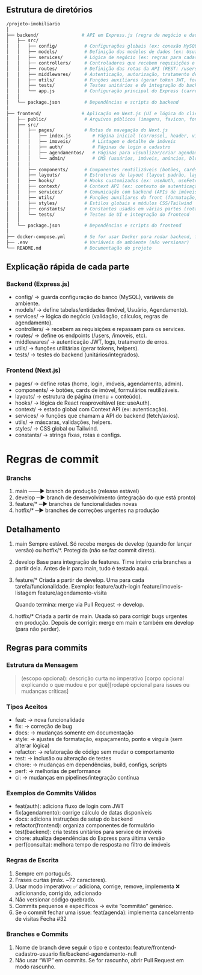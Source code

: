 ## Estrutura de diretórios

```bash
/projeto-imobiliario
│
├── backend/                # API em Express.js (regra de negócio e dados)
│   ├── src/
│   │   ├── config/          # Configurações globais (ex: conexão MySQL, variáveis de ambiente)
│   │   ├── models/          # Definição dos modelos de dados (ex: Usuario, Imovel, Agendamento)
│   │   ├── services/        # Lógica de negócio (ex: regras para cadastro, login, agendamento)
│   │   ├── controllers/     # Controladores que recebem requisições e chamam os services
│   │   ├── routes/          # Definição das rotas da API (REST: /users, /imoveis, /agendamentos)
│   │   ├── middlewares/     # Autenticação, autorização, tratamento de erros, logs
│   │   ├── utils/           # Funções auxiliares (gerar token JWT, formatar datas, etc.)
│   │   ├── tests/           # Testes unitários e de integração do backend
│   │   └── app.js           # Configuração principal do Express (carrega rotas, middlewares, DB)
│   │
│   └── package.json         # Dependências e scripts do backend
│
├── frontend/               # Aplicação em Next.js (UI e lógica do cliente)
│   ├── public/              # Arquivos públicos (imagens, favicon, fontes estáticas)
│   ├── src/
│   │   ├── pages/           # Rotas de navegação do Next.js
│   │   │   ├── index.js        # Página inicial (carrossel, header, vitrine)
│   │   │   ├── imoveis/        # Listagem e detalhe de imóveis
│   │   │   ├── auth/           # Páginas de login e cadastro
│   │   │   ├── agendamentos/   # Páginas para visualizar/criar agendamentos
│   │   │   └── admin/          # CMS (usuários, imóveis, anúncios, blog)
│   │   │
│   │   ├── components/      # Componentes reutilizáveis (botões, cards, header, footer)
│   │   ├── layouts/         # Estruturas de layout (layout padrão, layout admin)
│   │   ├── hooks/           # Hooks customizados (ex: useAuth, useFetch)
│   │   ├── context/         # Context API (ex: contexto de autenticação, carrinho, etc.)
│   │   ├── services/        # Comunicação com backend (APIs de imóveis, usuários, agendamentos)
│   │   ├── utils/           # Funções auxiliares do front (formatação, validação)
│   │   ├── styles/          # Estilos globais e módulos CSS/Tailwind
│   │   ├── constants/       # Constantes usadas em várias partes (rotas, configs)
│   │   └── tests/           # Testes de UI e integração do frontend
│   │
│   └── package.json         # Dependências e scripts do frontend
│
├── docker-compose.yml       # Se for usar Docker para rodar backend, frontend e banco
├── .env                     # Variáveis de ambiente (não versionar)
└── README.md                # Documentação do projeto
```

## Explicação rápida de cada parte

### Backend (Express.js)

- config/ → guarda configuração do banco (MySQL), variáveis de ambiente.
- models/ → define tabelas/entidades (Imóvel, Usuário, Agendamento).
- services/ → lógica do negócio (validação, cálculos, regras de agendamento).
- controllers/ → recebem as requisições e repassam para os services.
- routes/ → define os endpoints (/users, /imoveis, etc).
- middlewares/ → autenticação JWT, logs, tratamento de erros.
- utils/ → funções utilitárias (gerar tokens, helpers).
- tests/ → testes do backend (unitários/integrados).

### Frontend (Next.js)

- pages/ → define rotas (home, login, imóveis, agendamento, admin).
- components/ → botões, cards de imóvel, formulários reutilizáveis.
- layouts/ → estrutura de página (menu + conteúdo).
- hooks/ → lógica de React reaproveitável (ex: useAuth).
- context/ → estado global com Context API (ex: autenticação).
- services/ → funções que chamam a API do backend (fetch/axios).
- utils/ → máscaras, validações, helpers.
- styles/ → CSS global ou Tailwind.
- constants/ → strings fixas, rotas e configs.

# Regras de commit

### Branchs

1. main ───► branch de produção (release estável)
2. develop ─► branch de desenvolvimento (integração do que está pronto)
3. feature/* ─► branches de funcionalidades novas
4. hotfix/* ─► branches de correções urgentes na produção

## Detalhamento

1. main
Sempre estável.
Só recebe merges de develop (quando for lançar versão) ou hotfix/*.
Protegida (não se faz commit direto).
2.  develop
Base para integração de features.
Time inteiro cria branches a partir dela.
Antes de ir para main, tudo é testado aqui.
3. feature/*
Criada a partir de develop.
Uma para cada tarefa/funcionalidade.
Exemplo:
feature/auth-login
feature/imoveis-listagem
feature/agendamento-visita 
    
    Quando termina: merge via Pull Request → develop.
    
4. hotfix/*
Criada a partir de main.
Usada só para corrigir bugs urgentes em produção.
Depois de corrigir: merge em main e também em develop (para não perder).

## Regras para commits

### Estrutura da Mensagem

> <tipo>(escopo opcional): descrição curta no imperativo
[corpo opcional explicando o que mudou e por quê][rodapé opcional para issues ou mudanças críticas]
> 

### Tipos Aceitos

- feat: → nova funcionalidade
- fix: → correção de bug
- docs: → mudanças somente em documentação
- style: → ajustes de formatação, espaçamento, ponto e vírgula (sem alterar lógica)
- refactor: → refatoração de código sem mudar o comportamento
- test: → inclusão ou alteração de testes
- chore: → mudanças em dependências, build, configs, scripts
- perf: → melhorias de performance
- ci: → mudanças em pipelines/integração contínua

### Exemplos de Commits Válidos

- feat(auth): adiciona fluxo de login com JWT
- fix(agendamento): corrige cálculo de datas disponíveis
- docs: adiciona instruções de setup do backend
- refactor(frontend): organiza componentes de formulário
- test(backend): cria testes unitários para service de imóveis
- chore: atualiza dependências do Express para última versão
- perf(consulta): melhora tempo de resposta no filtro de imóveis

### Regras de Escrita

1. Sempre em português.
2. Frases curtas (máx. ~72 caracteres).
3. Usar modo imperativo:
✅ adiciona, corrige, remove, implementa
❌ adicionando, corrigido, adicionado
4. Não versionar código quebrado.
5. Commits pequenos e específicos → evite “commitão” genérico.
6. Se o commit fechar uma issue:
feat(agenda): implementa cancelamento de visitas
Fecha #32

### Branches e Commits

1. Nome de branch deve seguir o tipo e contexto: feature/frontend-cadastro-usuario
fix/backend-agendamento-null
2. Não usar “WIP” em commits. Se for rascunho, abrir Pull Request em modo rascunho.
